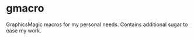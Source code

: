 gmacro
======

GraphicsMagic macros for my personal needs. Contains additional sugar to ease my work.
